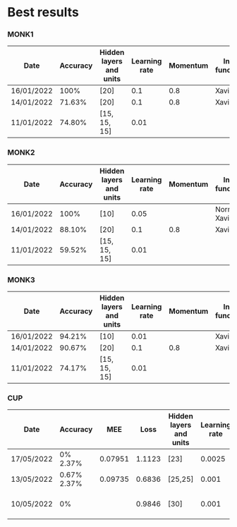 # Best results
### MONK1
|Date|Accuracy|Hidden layers and units|Learning rate|Momentum|Init. function|Activ. function|Notes|
|---|---|---|---|---|---|---|---|
|16/01/2022|100%|[20]|0.1|0.8|Xavier|Sigmoid| |
|14/01/2022|71.63%|[20]|0.1|0.8|Xavier|Sigmoid| |
|11/01/2022|74.80%|[15, 15, 15]|0.01| | | | | |

### MONK2
|Date|Accuracy|Hidden layers and units|Learning rate|Momentum|Init. function|Activ. function|Notes|
|---|---|---|---|---|---|---|---|
|16/01/2022|100%|[10]|0.05| |Norm. Xavier|Sigmoid| |
|14/01/2022|88.10%|[20]|0.1|0.8|Xavier| | | |
|11/01/2022|59.52%|[15, 15, 15]|0.01| | | | | |

### MONK3
|Date|Accuracy|Hidden layers and units|Learning rate|Momentum|Init. function|Activ. function|Notes|
|---|---|---|---|---|---|---|---|
|16/01/2022|94.21%|[10]|0.01| |Xavier|Sigmoid| |
|14/01/2022|90.67%|[20]|0.1|0.8|Xavier| | | |
|11/01/2022|74.17%|[15, 15, 15]|0.01| | | | | |

### CUP
|Date|Accuracy|MEE|Loss|Hidden layers and units|Learning rate|Momentum|Init. function|Activ. function|Notes|
|---|---|---|---|---|---|---|---|---|---|
|17/05/2022|0% 2.37%|0.07951|1.1123|[23]|0.0025| |Norm. Xavier|Tanh| |
|13/05/2022|0.67% 2.37%|0.09735|0.6836|[25,25]|0.001| |Norm. Xavier|Tanh| |
|10/05/2022|0%| |0.9846|[30]|0.001|0.85|He|Tanh|Quick baseline test|
